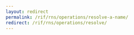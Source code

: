 ```yaml
---
layout: redirect
permalink: /rif/rns/operations/resolve-a-name/
redirect: /rif/rns/operations/resolve/
---
```

